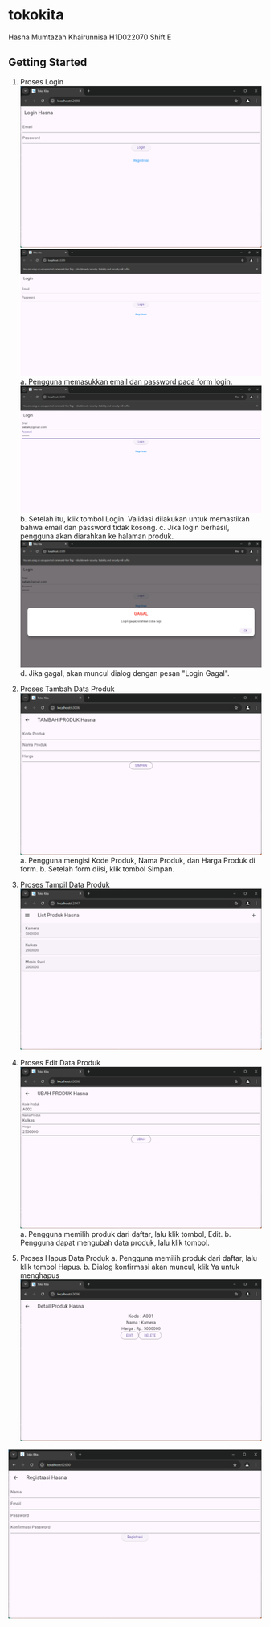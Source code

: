 # tokokita

Hasna Mumtazah Khairunnisa
H1D022070
Shift E

## Getting Started
1. Proses Login
![Login Page](login1.png)
![Halaman Login](loginkosong.png)
a. Pengguna memasukkan email dan password pada form login.
![Halaman Login Terisi](isilogin.png)
b. Setelah itu, klik tombol Login. Validasi dilakukan untuk memastikan bahwa email dan password tidak kosong.
c. Jika login berhasil, pengguna akan diarahkan ke halaman produk.
![Login Gagal](logingagal.png)
d. Jika gagal, akan muncul dialog dengan pesan "Login Gagal".

2. Proses Tambah Data Produk 
![Tambah Produk](tambahproduk.png)
a. Pengguna mengisi Kode Produk, Nama Produk, dan Harga Produk di form.
b. Setelah form diisi, klik tombol Simpan.

3. Proses Tampil Data Produk
![List Produk](listproduk.png)

4. Proses Edit Data Produk
![Ubah Produk](ubahproduk.png)
a. Pengguna memilih produk dari daftar, lalu klik tombol, Edit.
b. Pengguna dapat mengubah data produk, lalu klik tombol.

5. Proses Hapus Data Produk
a. Pengguna memilih produk dari daftar, lalu klik tombol Hapus.
b. Dialog konfirmasi akan muncul, klik Ya untuk menghapus
![Detail Produk](detailproduk.png)

![Registrasi](registrasi.png)



